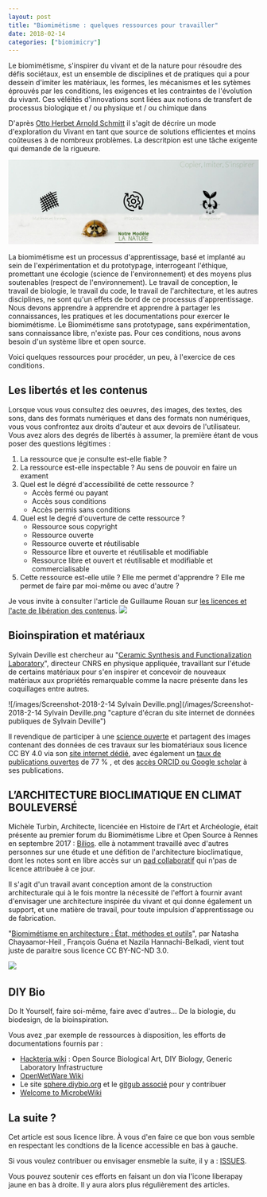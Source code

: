 ```yaml
---
layout: post
title: "Biomimétisme : quelques ressources pour travailler"
date: 2018-02-14
categories: ["biomimicry"]
---
```


Le biomimétisme, s'inspirer du vivant et de la nature pour résoudre des défis sociétaux, est un ensemble de disciplines et de pratiques qui a pour dessein d'imiter les matériaux, les formes, les mécanismes et les sytèmes éprouvés par les conditions, les exigences et les contraintes de l'évolution du vivant. Ces véléités d'innovations sont liées aux notions de transfert de processus biologique et / ou physique et / ou chimique dans 

D'après [Otto Herbet Arnold Schmitt](https://fr.wikipedia.org/wiki/Otto_Schmitt) il s'agit de décrire un mode d'exploration du Vivant en tant que source de solutions efficientes et moins coûteuses à de nombreux problèmes. La descritpion est une tâche exigente qui demande de la rigueure.

![/images/biomimicy.jpg](/images/biomimicy.jpg)

La biomimétisme est un processus d'apprentissage, basé et implanté au sein de l'expérimentation et du prototypage, interrogeant l'éthique, promettant une écologie (science de l'environnement) et des moyens plus soutenables (respect de l'environnement). Le travail de conception, le travail de biologie, le travail du code, le travail de l'architecture, et les autres disciplines, ne sont qu'un effets de bord de ce processus d'apprentissage. Nous devons apprendre à apprendre et apprendre à partager les connaissances, les pratiques et les documentations pour exercer le biomimétisme. Le Biomimétisme sans prototypage, sans expérimentation, sans connaissance libre, n'existe pas. 
Pour ces conditions, nous avons besoin d'un système libre et open source.

Voici quelques ressources pour procéder, un peu, à l'exercice de ces conditions.

## Les libertés et les contenus

Lorsque vous vous consultez des oeuvres, des images, des textes, des sons, dans des formats numériques et dans des formats non numériques, vous vous confrontez aux droits d'auteur et aux devoirs de l'utilisateur. Vous avez alors des degrés de libertés à assumer, la première étant de vous poser des questions légitimes :

1. La ressource que je consulte est-elle fiable ?
2. La ressource est-elle inspectable ? Au sens de pouvoir en faire un exament
3. Quel est le dégré d'accessibilité de cette ressource ?
   + Accès fermé ou payant
   + Accès sous conditions
   + Accès permis sans conditions
4. Quel est le degré d'ouverture de cette ressource ?
   + Ressource sous copyright
   + Ressource ouverte
   + Ressource ouverte et réutilisable
   + Ressource libre et ouverte et réutilisable et modifiable
   + Ressource libre et ouvert et réutilisable et modifiable et commercialisable
5. Cette ressource est-elle utile ? Elle me permet d'apprendre ? Elle me permet de faire par moi-même ou avec d'autre ?

Je vous invite à consulter l'article de Guillaume Rouan sur [les licences et l'acte de libération des contenus](http://guillaume-rouan.net/blog/2018/02/11/licences-libres-liberez-enfin-vos-contenus/).
![](http://guillaume-rouan.net/blog/wp-content/uploads/2018/02/licences_libres_gur_750px.png)

## Bioinspiration et matériaux

Sylvain Deville est chercheur au "[Ceramic Synthesis and Functionalization Laboratory](http://lsfc.cnrs-mrs.fr/Presentation,85?lang=en)", directeur  CNRS en physique appliquée, travaillant sur l'étude de certains matériaux pour s'en inspirer et concevoir de nouveaux matériaux aux propriétés remarquable comme la nacre présente dans les coquillages entre autres.

![/images/Screenshot-2018-2-14 Sylvain Deville.png](/images/Screenshot-2018-2-14 Sylvain Deville.png "capture d'écran du site internet de données publiques de Sylvain Deville")

Il revendique de participer à une [science ouverte](https://figshare.com/authors/Sylvain_Deville/736723) et partagent des images contenant des données de ces travaux sur les biomatériaux sous licence CC BY 4.0 via son [site internet dédié](https://figshare.com/authors/Sylvain_Deville/736723), avec également un [taux de publications ouvertes](https://profiles.impactstory.org/u/0000-0002-3363-3184) de 77 % ,  et des [accès ORCID ou Google scholar](https://sylvaindeville.net/publications) à ses publications. 

## L’ARCHITECTURE BIOCLIMATIQUE EN CLIMAT BOULEVERSÉ

Michèle Turbin, Architecte, licenciée en Histoire de l'Art et Archéologie, était présente au premier forum du Biomimétisme Libre et Open Source à Rennes en septembre 2017 : [Bilios](http://movilab.org/index.php?title=BILIOS%3A_Biomim%C3%A9tisme_Libre_et_Open_Source._Camp_2017). elle à notamment travaillé avec d'autres personnes sur une étude et une défition de l'architecture bioclimatique, dont les notes sont en libre accès sur un [pad collaboratif](https://semestriel.framapad.org/p/bioclimatisme) qui n'pas de licence attribuée à ce jour.

Il s'agit d'un travail avant conception amont de la construction architecturale qui à le fois montre la nécessité de l'effort à fournir avant d'envisager une architecture inspirée du vivant et qui donne également un support, et une matière de travail, pour toute impulsion d'apprentissage ou de fabrication.

"[Biomimétisme en architecture : État, méthodes et outils](http://journals.openedition.org/craup/309)", par Natasha Chayaamor-Heil , François Guéna  et Nazila Hannachi-Belkadi, vient tout juste de paraitre sous licence CC BY-NC-ND 3.0. 

![](http://journals.openedition.org/craup/docannexe/image/309/img-11-small480.jpg)

## DIY Bio

Do It Yourself, faire soi-même, faire avec d'autres... De la biologie, du biodesign, de la bioinspiration.

Vous avez ,par exemple de ressources à disposition, les efforts de documentations fournis par :

+ [Hackteria wiki](http://hackteria.org/wiki/index.php/Main_Page) : Open Source Biological Art, DIY Biology, Generic Laboratory Infrastructure 
+ [OpenWetWare Wiki](https://openwetware.org/wiki/DIYbio/FAQ)
+ Le site [sphere.diybio.org](http://sphere.diybio.org) et le [gitgub associé](https://github.com/olso/sphere) pour y contribuer
+ [Welcome to MicrobeWiki](https://microbewiki.kenyon.edu/index.php/MicrobeWiki)

## La suite ?

Cet article est sous licence libre. À vous d'en faire ce que bon vous semble en respectant les condtions de la licence accessible en bas à gauche.

Si vous voulez contribuer ou envisager ensmeble la suite, il y a : [ISSUES](https://github.com/XavCC/xavcc.github.io/issues).

Vous pouvez soutenir ces efforts en faisant un don via l'icone liberapay jaune en bas à droite. Il y aura alors plus régulièrement des articles.
